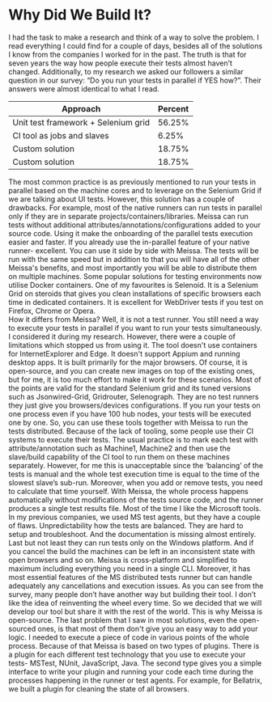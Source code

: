 # Why Did We Build It? #

I had the task to make a research and think of a way to solve the problem. I read everything I could find for a couple of days, besides all of the solutions I know from the companies I worked for in the past. The truth is that for seven years the way how people execute their tests almost haven’t changed. 
Additionally, to my research we asked our followers a similar question in our survey: “Do you run your tests in parallel if YES how?”. Their answers were almost identical to what I read.

Approach      |Percent        
------------- | ------------- 
Unit test framework + Selenium grid  | 56.25%
CI tool as jobs and slaves  | 6.25%
Custom solution | 18.75%
Custom solution | 18.75%

The most common practice is as previously mentioned to run your tests in parallel based on the machine cores and to leverage on the Selenium Grid if we are talking about UI tests. 
However, this solution has a couple of drawbacks. For example, most of the native runners can run tests in parallel only if they are in separate projects/containers/libraries. Meissa can run tests without additional attributes/annotations/configurations added to your source code. Using it make the onboarding of the parallel tests execution easier and faster.
If you already use the in-parallel feature of your native runner- excellent. You can use it side by side with Meissa. The tests will be run with the same speed but in addition to that you will have all of the other Meissa's benefits, and most importantly you will be able to distribute them on multiple machines. 
Some popular solutions for testing environments now utilise Docker containers. One of my favourites is Selenoid. It is a Selenium Grid on steroids that gives you clean installations of specific browsers each time in dedicated containers. It is excellent for WebDriver tests if you test on Firefox, Chrome or Opera.  
How it differs from Meissa? Well, it is not a test runner. You still need a way to execute your tests in parallel if you want to run your tests simultaneously. I considered it during my research. However, there were a couple of limitations which stopped us from using it. The tool doesn't use containers for InternetExplorer and Edge. It doesn't support Appium and running desktop apps. It is built primarily for the major browsers. Of course, it is open-source, and you can create new images on top of the existing ones, but for me, it is too much effort to make it work for these scenarios.
Most of the points are valid for the standard Selenium grid and its tuned versions such as Jsonwired-Grid, Gridrouter, Selenograph. They are no test runners they just give you browsers/devices configurations. If you run your tests on one process even if you have 100 hub nodes, your tests will be executed one by one. So, you can use these tools together with Meissa to run the tests distributed.
Because of the lack of tooling, some people use their CI systems to execute their tests. The usual practice is to mark each test with attribute/annotation such as Machine1, Machine2 and then use the slave/build capability of the CI tool to run them on these machines separately. However, for me this is unacceptable since the ‘balancing’ of the tests is manual and the whole test execution time is equal to the time of the slowest slave’s sub-run. Moreover, when you add or remove tests, you need to calculate that time yourself. With Meissa, the whole process happens automatically without modifications of the tests source code, and the runner produces a single test results file.
Most of the time I like the Microsoft tools. In my previous companies, we used MS test agents, but they have a couple of flaws. Unpredictability how the tests are balanced. They are hard to setup and troubleshoot. And the documentation is missing almost entirely. Last but not least they can run tests only on the Windows platform. And if you cancel the build the machines can be left in an inconsistent state with open browsers and so on.
Meissa is cross-platform and simplified to maximum including everything you need in a single CLI. Moreover, it has most essential features of the MS distributed tests runner but can handle adequately any cancellations and execution issues.
As you can see from the survey, many people don’t have another way but building their tool. I don’t like the idea of reinventing the wheel every time. So we decided that we will develop our tool but share it with the rest of the world. This is why Meissa is open-source.
The last problem that I saw in most solutions, even the open-sourced ones, is that most of them don't give you an easy way to add your logic. I needed to execute a piece of code in various points of the whole process. Because of that Meissa is based on two types of plugins. There is a plugin for each different test technology that you use to execute your tests- MSTest, NUnit, JavaScript, Java. The second type gives you a simple interface to write your plugin and running your code each time during the processes happening in the runner or test agents. For example, for Bellatrix, we built a plugin for cleaning the state of all browsers.

